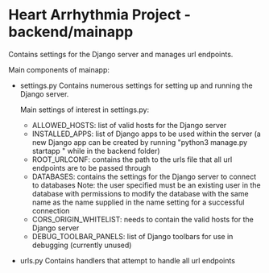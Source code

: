 # Heart Arrhythmia Project - backend/mainapp
Contains settings for the Django server and manages url endpoints.

Main components of mainapp:
- settings.py
    Contains numerous settings for setting up and running the Django server.

    Main settings of interest in settings.py:
    - ALLOWED_HOSTS: list of valid hosts for the Django server
    - INSTALLED_APPS: list of Django apps to be used within the server 
        (a new Django app can be created by running 
         "python3 manage.py startapp <appName>" while in the backend folder)
    - ROOT_URLCONF: contains the path to the urls file that all url endpoints are to be passed through
    - DATABASES: contains the settings for the Django server to connect to databases
        Note: the user specified must be an existing user in the database with permissions to modify
              the database with the same name as the name supplied in the name setting for a successful connection
    - CORS_ORIGIN_WHITELIST: needs to contain the valid hosts for the Django server
    - DEBUG_TOOLBAR_PANELS: list of Django toolbars for use in debugging (currently unused)
- urls.py
    Contains handlers that attempt to handle all url endpoints